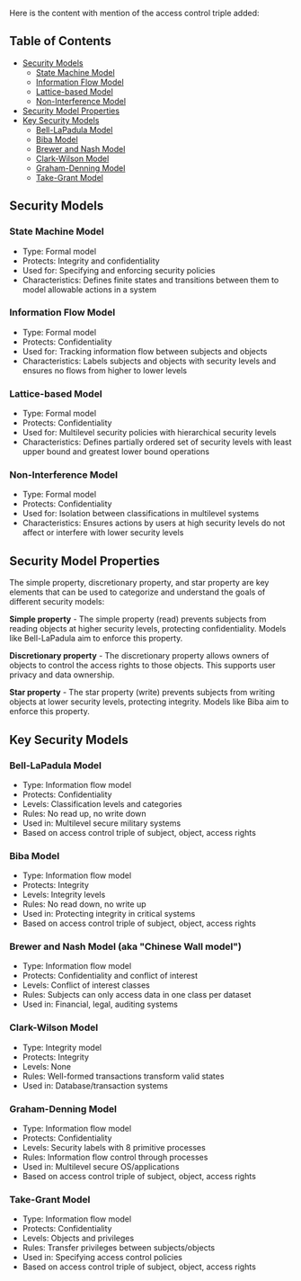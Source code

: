 Here is the content with mention of the access control triple added:

## Table of Contents

- [Security Models](#security-models)
  - [State Machine Model](#state-machine-model)
  - [Information Flow Model](#information-flow-model)
  - [Lattice-based Model](#lattice-based-model)
  - [Non-Interference Model](#non-interference-model) 
- [Security Model Properties](#security-model-properties)
- [Key Security Models](#key-security-models)
  - [Bell-LaPadula Model](#bell-lapadula-model)
  - [Biba Model](#biba-model)
  - [Brewer and Nash Model](#brewer-and-nash-model)
  - [Clark-Wilson Model](#clark-wilson-model)
  - [Graham-Denning Model](#graham-denning-model)
  - [Take-Grant Model](#take-grant-model)

## Security Models

### State Machine Model

- Type: Formal model  
- Protects: Integrity and confidentiality
- Used for: Specifying and enforcing security policies
- Characteristics: Defines finite states and transitions between them to model allowable actions in a system

### Information Flow Model

- Type: Formal model
- Protects: Confidentiality
- Used for: Tracking information flow between subjects and objects
- Characteristics: Labels subjects and objects with security levels and ensures no flows from higher to lower levels

### Lattice-based Model

- Type: Formal model
- Protects: Confidentiality 
- Used for: Multilevel security policies with hierarchical security levels
- Characteristics: Defines partially ordered set of security levels with least upper bound and greatest lower bound operations

### Non-Interference Model 

- Type: Formal model
- Protects: Confidentiality
- Used for: Isolation between classifications in multilevel systems
- Characteristics: Ensures actions by users at high security levels do not affect or interfere with lower security levels

## Security Model Properties


The simple property, discretionary property, and star property are key elements that can be used to categorize and understand the goals of different security models:

**Simple property** - The simple property (read) prevents subjects from reading objects at higher security levels, protecting confidentiality. Models like Bell-LaPadula aim to enforce this property.

**Discretionary property** - The discretionary property allows owners of objects to control the access rights to those objects. This supports user privacy and data ownership.

**Star property** - The star property (write) prevents subjects from writing objects at lower security levels, protecting integrity. Models like Biba aim to enforce this property.

## Key Security Models

### Bell-LaPadula Model

- Type: Information flow model
- Protects: Confidentiality
- Levels: Classification levels and categories
- Rules: No read up, no write down
- Used in: Multilevel secure military systems
- Based on access control triple of subject, object, access rights

### Biba Model

- Type: Information flow model  
- Protects: Integrity
- Levels: Integrity levels
- Rules: No read down, no write up
- Used in: Protecting integrity in critical systems
- Based on access control triple of subject, object, access rights

### Brewer and Nash Model (aka "Chinese Wall model")

- Type: Information flow model  
- Protects: Confidentiality and conflict of interest
- Levels: Conflict of interest classes  
- Rules: Subjects can only access data in one class per dataset
- Used in: Financial, legal, auditing systems

### Clark-Wilson Model

- Type: Integrity model 
- Protects: Integrity
- Levels: None
- Rules: Well-formed transactions transform valid states
- Used in: Database/transaction systems

### Graham-Denning Model 

- Type: Information flow model
- Protects: Confidentiality 
- Levels: Security labels with 8 primitive processes
- Rules: Information flow control through processes
- Used in: Multilevel secure OS/applications
- Based on access control triple of subject, object, access rights

### Take-Grant Model

- Type: Information flow model 
- Protects: Confidentiality
- Levels: Objects and privileges
- Rules: Transfer privileges between subjects/objects  
- Used in: Specifying access control policies
- Based on access control triple of subject, object, access rights